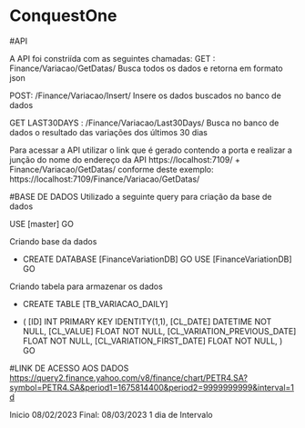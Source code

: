 # ConquestOne

#API

A API foi constriída com as seguintes chamadas:
GET : Finance/Variacao/GetDatas/
Busca todos os dados e retorna em formato json

POST: /Finance/Variacao/Insert/
Insere os dados buscados no banco de dados

GET LAST30DAYS : /Finance/Variacao/Last30Days/
Busca no banco de dados o resultado das variações dos últimos 30 dias

Para acessar a API utilizar o link que é gerado contendo a porta e realizar a junção do nome do endereço da API https://localhost:7109/ + Finance/Variacao/GetDatas/ conforme deste exemplo:
https://localhost:7109/Finance/Variacao/GetDatas/

#BASE DE DADOS
Utilizado a seguinte query para criação da base de dados

USE [master] GO

Criando base da dados
* CREATE DATABASE [FinanceVariationDB] GO
USE [FinanceVariationDB] GO

Criando tabela para armazenar os dados 
* CREATE TABLE [TB_VARIACAO_DAILY] 

* ( [ID] INT PRIMARY KEY IDENTITY(1,1), 
[CL_DATE] DATETIME NOT NULL, 
[CL_VALUE] FLOAT NOT NULL, 
[CL_VARIATION_PREVIOUS_DATE] FLOAT NOT NULL, 
[CL_VARIATION_FIRST_DATE] FLOAT NOT NULL, ) 
GO

#LINK DE ACESSO AOS DADOS
https://query2.finance.yahoo.com/v8/finance/chart/PETR4.SA?symbol=PETR4.SA&period1=1675814400&period2=9999999999&interval=1d

Inicio 08/02/2023
Final: 08/03/2023
1 dia de Intervalo
